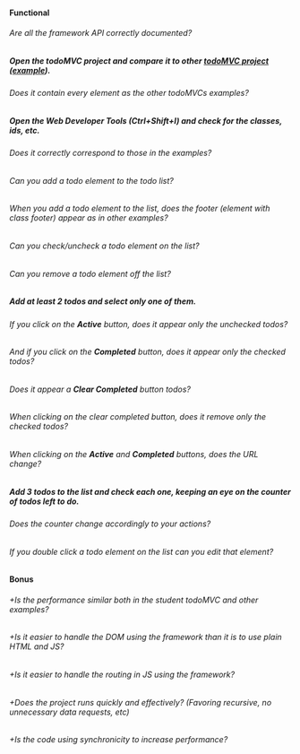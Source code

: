 #### Functional

###### Are all the framework API correctly documented?

##### Open the todoMVC project and compare it to other [todoMVC project](http://todomvc.com/) ([example](http://todomvc.com/examples/vanillajs/)).

###### Does it contain every element as the other todoMVCs examples?

##### Open the Web Developer Tools (Ctrl+Shift+I) and check for the classes, ids, etc.

###### Does it correctly correspond to those in the examples?

###### Can you add a todo element to the todo list?

###### When you add a todo element to the list, does the footer (element with class footer) appear as in other examples?

###### Can you check/uncheck a todo element on the list?

###### Can you remove a todo element off the list?

##### Add at least 2 todos and select only one of them.

###### If you click on the **Active** button, does it appear only the unchecked todos?

###### And if you click on the **Completed** button, does it appear only the checked todos?

###### Does it appear a **Clear Completed** button todos?

###### When clicking on the clear completed button, does it remove only the checked todos?

###### When clicking on the **Active** and **Completed** buttons, does the URL change?

##### Add 3 todos to the list and check each one, keeping an eye on the counter of todos left to do.

###### Does the counter change accordingly to your actions?

###### If you double click a todo element on the list can you edit that element?

#### Bonus

###### +Is the performance similar both in the student todoMVC and other examples?

###### +Is it easier to handle the DOM using the framework than it is to use plain HTML and JS?

###### +Is it easier to handle the routing in JS using the framework?

###### +Does the project runs quickly and effectively? (Favoring recursive, no unnecessary data requests, etc)

###### +Is the code using synchronicity to increase performance?
